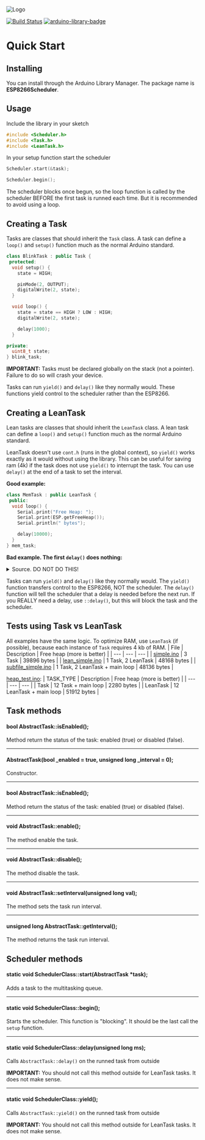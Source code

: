 ![Logo](http://svg.wiersma.co.za/github/project?lang=cpp&title=ESP8266Scheduler&tag=co-operative%20multitasking)

[![Build Status](https://github.com/nrwiersma/ESP8266Scheduler/actions/workflows/test.yml/badge.svg)](https://github.com/nrwiersma/ESP8266Scheduler/actions)
[![arduino-library-badge](http://www.ardu-badge.com/badge/ESP8266Scheduler.svg)](http://www.ardu-badge.com/ESP8266Scheduler)

# Quick Start

## Installing

You can install through the Arduino Library Manager. The package name is
**ESP8266Scheduler**.

## Usage

Include the library in your sketch

```cpp
#include <Scheduler.h>
#include <Task.h>
#include <LeanTask.h>
```

In your setup function start the scheduler

```cpp
Scheduler.start(&task);

Scheduler.begin();
```

The scheduler blocks once begun, so the loop function is called by the scheduler BEFORE the first task is runned each time. But it is recommended to avoid using a loop.

## Creating a Task

Tasks are classes that should inherit the ```Task``` class. A task can define a ```loop()``` and ```setup()``` function
much as the normal Arduino standard.

```cpp
class BlinkTask : public Task {
 protected:
  void setup() {
    state = HIGH;

    pinMode(2, OUTPUT);
    digitalWrite(2, state);
  }

  void loop() {
    state = state == HIGH ? LOW : HIGH;
    digitalWrite(2, state);

    delay(1000);
  }

private:
  uint8_t state;
} blink_task;
```

**IMPORTANT:** Tasks must be declared globally on the stack (not a pointer). Failure to do so will crash your device.

Tasks can run ```yield()``` and ```delay()``` like they normally would. These functions yield control to the scheduler
rather than the ESP8266.

## Creating a LeanTask

Lean tasks are classes that should inherit the ```LeanTask``` class. A lean task can define a ```loop()``` and ```setup()``` function
much as the normal Arduino standard.

LeanTask doesn't use ```cont.h``` (runs in the global context), so ```yield()``` works exactly as it would without using the library. This can be useful for saving ram (4k) if the task does not use ```yield()``` to interrupt the task. You can use ```delay()``` at the end of a task to set the interval.

**Good example:**
```cpp
class MemTask : public LeanTask {
 public:
  void loop() {
    Serial.print("Free Heap: ");
    Serial.print(ESP.getFreeHeap());
    Serial.println(" bytes");

    delay(10000);
  }
} mem_task;
```

**Bad example. The first ```delay()``` does nothing:**
<details><summary>Source. DO NOT DO THIS!</summary>
<p>

```cpp
class PrintTask : public LeanTask {
 protected:
  void loop() {
    Serial.println("Print Loop Start");

    delay(5000);

    Serial.println("Print Loop End");

    delay(5000);
  }
} print_task;
```

</p>
</details>

Tasks can run ```yield()``` and ```delay()``` like they normally would. The ```yield()``` function transfers control to the ESP8266, NOT the scheduler. The ```delay()``` function will tell the scheduler that a delay is needed before the next run. If you REALLY need a delay, use ```::delay()```, but this will block the task and the scheduler.

## Tests using Task vs LeanTask
All examples have the same logic. To optimize RAM, use ```LeanTask``` (if possible), because each instance of ```Task``` requires 4 kb of RAM.
| File | Description | Free heap (more is better) |
| --- | --- | --- |
| [simple.ino](examples/simple/simple.ino) | 3 Task | 39896 bytes |
| [lean_simple.ino](examples/lean_simple/lean_simple.ino) | 1 Task, 2 LeanTask | 48168 bytes |
| [subfile_simple.ino](examples/subfile_simple/subfile_simple.ino) | 1 Task, 2 LeanTask + main loop | 48136 bytes |

[heap_test.ino](examples/heap_test/heap_test.ino):
| TASK_TYPE | Description | Free heap (more is better) |
| --- | --- | --- |
| Task | 12 Task + main loop | 2280 bytes |
| LeanTask | 12 LeanTask + main loop | 51912 bytes |

## Task methods
#### bool AbstractTask::isEnabled();
Method return the status of the task: enabled (true) or disabled (false).

---

#### AbstractTask(bool _enabled = true, unsigned long _interval = 0);
Constructor.

---

#### bool AbstractTask::isEnabled();
Method return the status of the task: enabled (true) or disabled (false).

---

#### void AbstractTask::enable();
The method enable the task.

---

#### void AbstractTask::disable();
The method disable the task.

---

#### void AbstractTask::setInterval(unsigned long val);
The method sets the task run interval.

---

#### unsigned long AbstractTask::getInterval();
The method returns the task run interval.


## Scheduler methods
#### static void SchedulerClass::start(AbstractTask *task);
Adds a task to the multitasking queue.

---

#### static void SchedulerClass::begin();
Starts the scheduler. This function is "blocking". It should be the last call the ```setup``` function.

---

#### static void SchedulerClass::delay(unsigned long ms);
Calls ```AbstractTask::delay()``` on the runned task from outside

**IMPORTANT:** You should not call this method outside for LeanTask tasks. It does not make sense.

---

#### static void SchedulerClass::yield();
Calls ```AbstractTask::yield()``` on the runned task from outside

**IMPORTANT:** You should not call this method outside for LeanTask tasks. It does not make sense.
